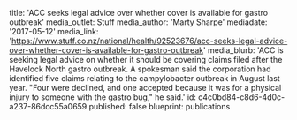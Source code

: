 title: 'ACC seeks legal advice over whether cover is available for gastro outbreak'
media_outlet: Stuff
media_author: 'Marty Sharpe'
mediadate: '2017-05-12'
media_link: 'https://www.stuff.co.nz/national/health/92523676/acc-seeks-legal-advice-over-whether-cover-is-available-for-gastro-outbreak'
media_blurb: 'ACC is seeking legal advice on whether it should be covering claims filed after the Havelock North gastro outbreak. A spokesman said the corporation had identified five claims relating to the campylobacter outbreak in August last year. "Four were declined, and one accepted because it was for a physical injury to someone with the gastro bug," he said.'
id: c4c0bd84-c8d6-4d0c-a237-86dcc55a0659
published: false
blueprint: publications
